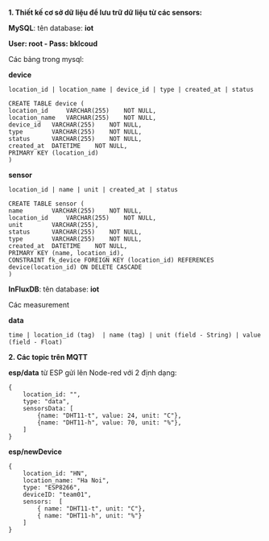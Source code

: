 	 	 	
**1. Thiết kế cơ sở dữ liệu để lưu trữ dữ liệu từ các sensors:**

**MySQL**: tên database: **iot**

**User: root - Pass: bklcoud**

Các bảng trong mysql: 

**device**

	location_id | location_name | device_id | type | created_at | status
	
	CREATE TABLE device (
	location_id 	VARCHAR(255) 	NOT NULL,
	location_name 	VARCHAR(255) 	NOT NULL,
	device_id 	VARCHAR(255) 	NOT NULL,
	type		VARCHAR(255) 	NOT NULL,
	status 		VARCHAR(255) 	NOT NULL,
	created_at 	DATETIME 	NOT NULL,
	PRIMARY KEY (location_id)
	)


**sensor**

	location_id | name | unit | created_at | status
	
	CREATE TABLE sensor (
	name 		VARCHAR(255)	NOT NULL,
	location_id 	VARCHAR(255) 	NOT NULL,
	unit 		VARCHAR(255),
	status 		VARCHAR(255) 	NOT NULL,
	type 		VARCHAR(255) 	NOT NULL,
	created_at 	DATETIME	NOT NULL,
	PRIMARY KEY (name, location_id),
	CONSTRAINT fk_device FOREIGN KEY (location_id) REFERENCES device(location_id) ON DELETE CASCADE
	)
 

**InFluxDB**:  tên database: **iot**

Các measurement     

**data**

	time | location_id (tag)  | name (tag) | unit (field - String) | value (field - Float)
	
**2. Các topic trên MQTT**

**esp/data** từ ESP gửi lên Node-red với 2 định dạng:

	{
		location_id: "", 
		type: "data",
		sensorsData: [
			{name: "DHT11-t", value: 24, unit: "C"},
			{name: "DHT11-h", value: 70, unit: "%"},
		]
	}

**esp/newDevice**

	{
		location_id: "HN",
		location_name: "Ha Noi",
		type: "ESP8266",
		deviceID: "team01",
		sensors:  [
			{ name: "DHT11-t", unit: "C"},
			{ name: "DHT11-h", unit: "%"}
		]
	}

